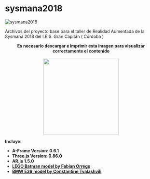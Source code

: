# sysmana2018

![sysmana2018](https://i.imgur.com/dcJKU5U.png)

Archivos del proyecto base para el taller de Realidad Aumentada de la Sysmana 2018 del I.E.S. Gran Capitán ( Córdoba )

<p align="center">
<b>Es necesario descargar e imprimir esta imagen para visualizar correctamente el contenido<b/><br/><br/>
<img src="https://i.imgur.com/xsjy5TT.png" data-canonical-src="https://i.imgur.com/xsjy5TT.png" width="250" height="250"/>
</p>

Incluye:

- A-Frame Version: 0.6.1
- Three.js Version: 0.86.0
- AR.js 1.5.0
- <a href="https://sketchfab.com/models/95c2808f443e43c3805b9e274f0ee783#">LEGO Batman model by Fabian Orrego</a>
- <a href="https://sketchfab.com/models/9336774b0d704ad9acfe306caed7c185#">BMW E36 model by Constantine Tvalashvili</a>
